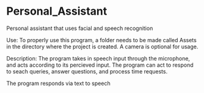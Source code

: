 # Personal_Assistant
Personal assistant that uses facial and speech recognition

Use:
To properly use this program, a folder needs to be made called Assets in the directory where the project is created. A
camera is optional for usage.

Description:
The program takes in speech input through the microphone, and acts according to its percieved input. The program can act to
respond to seach queries, answer questions, and process time requests.

The program responds via text to speech
